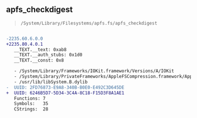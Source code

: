 ## apfs_checkdigest

> `/System/Library/Filesystems/apfs.fs/apfs_checkdigest`

```diff

-2235.60.6.0.0
+2235.80.4.0.1
   __TEXT.__text: 0xab8
   __TEXT.__auth_stubs: 0x1d0
   __TEXT.__const: 0x8

   - /System/Library/Frameworks/IOKit.framework/Versions/A/IOKit
   - /System/Library/PrivateFrameworks/AppleFSCompression.framework/AppleFSCompression
   - /usr/lib/libSystem.B.dylib
-  UUID: 2FD76873-E9A8-340B-B0E0-E492C3D645DE
+  UUID: 6246B5D7-5D34-3C4A-8C18-F15D3F8A1AE1
   Functions: 7
   Symbols:   35
   CStrings:  28

```

